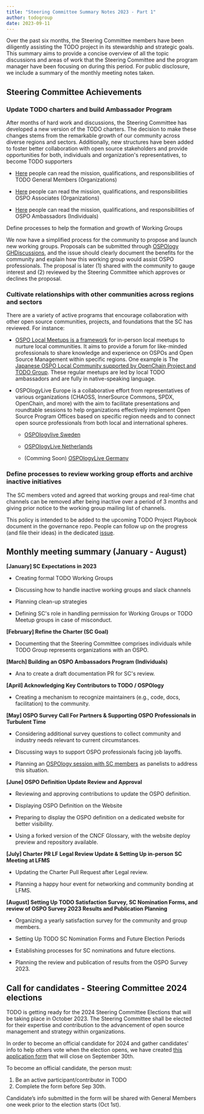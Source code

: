 ```yaml
---
title: "Steering Committee Summary Notes 2023 - Part 1"
author: todogroup
date: 2023-09-11
---
```


Over the past six months, the Steering Committee members have been
diligently assisting the TODO project in its stewardship and strategic
goals. This summary aims to provide a concise overview of all the topic
discussions and areas of work that the Steering Committee and the
program manager have been focusing on during this period. For public
disclosure, we include a summary of the monthly meeting notes taken.

## Steering Committee Achievements

### Update TODO charters and build Ambassador Program

After months of hard work and discussions, the Steering Committee has
developed a new version of the TODO charters. The decision to make these
changes stems from the remarkable growth of our community across diverse
regions and sectors. Additionally, new structures have been added to
foster better collaboration with open source stakeholders and provide
opportunities for both, individuals and organization's representatives,
to become TODO supporters

-   [Here](https://todogroup.org/about/charter/)
    people can read the mission, qualifications, and responsibilities of TODO General Members (Organizations)
 
-   [Here](https://github.com/todogroup/governance/blob/main/OSPO-Associate-Program.md)
    people can read the mission, qualifications, and responsibilities OSPO Associates (Organizations)

-   [Here](https://github.com/todogroup/governance/blob/main/TODO-OSPO-Ambassador-Program.md)
    people can read the mission, qualifications, and responsibilities of OSPO Ambassadors (Individuals)

Define processes to help the formation and growth of Working Groups

We now have a simplified process for the community to propose and launch
new working groups. Proposals can be submitted through [OSPOlogy
GHDiscussions](https://github.com/todogroup/ospology/discussions),
and the issue should clearly document the benefits for the community and
explain how this working group would assist OSPO professionals. The
proposal is later (1) shared with the community to gauge interest and
(2) reviewed by the Steering Committee which approves or declines the
proposal.

### Cultivate relationships with other communities across regions and sectors

There are a variety of active programs that encourage collaboration with other open source communities, projects, and foundations that the SC has reviewed. For instance:

-   [OSPO Local Meetups is a
 framework](https://github.com/todogroup/ospology/blob/main/local-meetups/framework.md)
for in-person local meetups to nurture local communities. It aims
to provide a forum for like-minded professionals to share
knowledge and experience on OSPOs and Open Source Management
within specific regions. One example is The [Japanese OSPO Local Community supported by OpenChain Project and TODO Group](https://community.linuxfoundation.org/ospo-local-meetup-japan-japanese-speaking/).
These regular meetups are led by local TODO ambassadors and are fully in native-speaking language.

-   OSPOlogyLive Europe is a collaborative effort from representatives
of various organizations (CHAOSS, InnerSource Commons, SPDX,
OpenChain, and more) with the aim to facilitate presentations and
roundtable sessions to help organizations effectively implement
Open Source Program Offices based on specific region needs and to
connect open source professionals from both local and international spheres.

    -   [OSPOlogylive Sweden](https://community.linuxfoundation.org/events/details/lfhq-todo-group-europe-presents-ospologylive-workshop-sweden/)

    -   [OSPOlogyLive  Netherlands](https://community.linuxfoundation.org/events/details/lfhq-ospology-european-chapter-presents-ospologylive-share-learn-netherlands/)

    -   (Comming Soon) [OSPOlogyLive Germany](https://community.linuxfoundation.org/events/details/lfhq-ospology-european-chapter-presents-ospologylive-germany/)

### Define processes to review working group efforts and archive inactive initiatives

The SC members voted and agreed that working groups and real-time chat
channels can be removed after being inactive over a period of 3 months
and giving prior notice to the working group mailing list of channels.

This policy is intended to be added to the upcoming TODO Project
Playbook document in the governance repo. People can follow up on the
progress (and file their ideas) in the dedicated
[issue](https://github.com/todogroup/governance/issues/283).

## Monthly meeting summary (January - August)

**[January] SC Expectations in 2023**

-   Creating formal TODO Working Groups

-   Discussing how to handle inactive working groups and slack channels

-   Planning clean-up strategies

-   Defining SC's role in handling permission for Working Groups or TODO Meetup groups in case of misconduct.

**[February] Refine the Charter (SC Goal)**

-   Documenting that the Steering Committee comprises individuals while TODO Group represents organizations with an OSPO.

**[March] Building an OSPO Ambassadors Program (Individuals)**

-   Ana to create a draft documentation PR for SC's review.

**[April] Acknowledging Key Contributors to TODO / OSPOlogy**

-   Creating a mechanism to recognize maintainers (e.g., code, docs, facilitation) to the community.

**[May] OSPO Survey Call For Partners & Supporting OSPO Professionals
in Turbulent Time**

-   Considering additional survey questions to collect community and industry needs relevant to current circumstances.

-   Discussing ways to support OSPO professionals facing job layoffs.

-   Planning an [OSPOlogy session with SC members](https://youtu.be/XuPqvqWgD_A?si=5dkjTNt6fxqycQo-) as panelists to address this situation.

**[June] OSPO Definition Update Review and Approval**

-   Reviewing and approving contributions to update the OSPO definition.

-   Displaying OSPO Definition on the Website

-   Preparing to display the OSPO definition on a dedicated website for better visibility.

-   Using a forked version of the CNCF Glossary, with the website deploy preview and repository available.

**[July] Charter PR LF Legal Review Update & Setting Up in-person SC
Meeting at LFMS**

-   Updating the Charter Pull Request after Legal review.

-   Planning a happy hour event for networking and community bonding at LFMS.

**[August] Setting Up TODO Satisfaction Survey, SC Nomination Forms,
and review of OSPO Survey 2023 Results and Publication Planning**

-   Organizing a yearly satisfaction survey for the community and group members.

-   Setting Up TODO SC Nomination Forms and Future Election Periods

-   Establishing processes for SC nominations and future elections.

-   Planning the review and publication of results from the OSPO Survey 2023.

## Call for candidates - Steering Committee 2024 elections

TODO is getting ready for the 2024 Steering Committee Elections that will be taking place in October 2023. The Steering Committee shall be elected for their expertise and contribution to the advancement of open source management and strategy within organizations. 

In order to become an official candidate for 2024 and gather candidates' info to help others vote when the election opens, we have created [this application form](https://linuxfoundation.surveymonkey.com/r/8PWTGCT) that will close on September 30th.

To become an official candidate, the person must:

1. Be an active participant/contributor in TODO
2. Complete the form before Sep 30th.

Candidate’s info submitted in the form will be shared with General Members one week prior to the election starts (Oct 1st).
